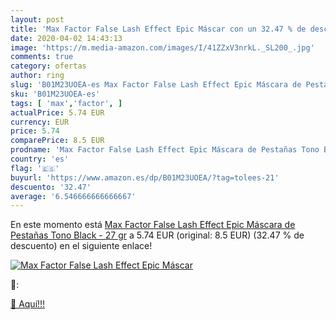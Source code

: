 ```yaml
---
layout: post
title: 'Max Factor False Lash Effect Epic Máscar con un 32.47 % de descuento'
date: 2020-04-02 14:43:13
image: 'https://m.media-amazon.com/images/I/41ZZxV3nrkL._SL200_.jpg'
comments: true
category: ofertas
author: ring
slug: 'B01M23UOEA-es Max Factor False Lash Effect Epic Máscara de Pestañas Tono...'
sku: 'B01M23UOEA-es'
tags: [ 'max','factor', ]
actualPrice: 5.74 EUR
currency: EUR
price: 5.74
comparePrice: 8.5 EUR
prodname: 'Max Factor False Lash Effect Epic Máscara de Pestañas Tono Black - 27 gr'
country: 'es'
flag: '🇪🇸'
buyurl: 'https://www.amazon.es/dp/B01M23UOEA/?tag=tolees-21'
descuento: '32.47'
average: '6.546666666666667'
---
```


En este momento está [Max Factor False Lash Effect Epic Máscara de Pestañas Tono Black - 27 gr](https://www.amazon.es/dp/B01M23UOEA/?tag=tolees-21) a 5.74 EUR (original: 8.5 EUR) (32.47 %  de descuento) en el siguiente enlace!

[![Max Factor False Lash Effect Epic Máscar](https://m.media-amazon.com/images/I/41ZZxV3nrkL._SL200_.jpg)](https://www.amazon.es/dp/B01M23UOEA/?tag=tolees-21)

🔎:


[🛒 Aquí!!!](https://www.amazon.es/dp/B01M23UOEA/?tag=tolees-21)
